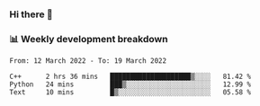 ### Hi there 👋

### 📊 Weekly development breakdown
<!--START_SECTION:waka-->

```text
From: 12 March 2022 - To: 19 March 2022

C++      2 hrs 36 mins   ████████████████████▒░░░░   81.42 %
Python   24 mins         ███▒░░░░░░░░░░░░░░░░░░░░░   12.99 %
Text     10 mins         █▒░░░░░░░░░░░░░░░░░░░░░░░   05.58 %
```

<!--END_SECTION:waka-->
